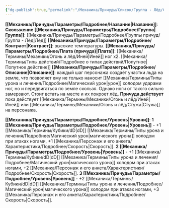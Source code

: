 ```yaml
---
{"dg-publish":true,"permalink":"/Механика/Причуды/Список/Группа - Лёд/Скольжение/","noteIcon":"","created":"2025-08-21T13:47:50.315+03:00","updated":"2025-08-20T17:11:43.193+03:00"}
---
```


**[[Механика/Причуды/Параметры/Подробнее/Название\|Название]]**: **Скольжение**
**[[Механика/Причуды/Параметры/Подробнее/Группа\|Группа]]**: [[Механика/Причуды/Параметры/Подробнее/Группы причуд/Группа - Лёд\|Лёд]] 
**[[Механика/Причуды/Параметры/Подробнее/Контраст\|Контраст]]**: высокие температуры.
**[[Механика/Причуды/Параметры/Подробнее/Плата (причуда)\|Плата]]**: [[Механика/Термины/Механики/Огонь и лёд/Иней\|Иней]] ног х2.  [[Механика/Термины/Типы действий/Подробнее о типах действий/Попутное\|Попутное действие]]
**[[Механика/Причуды/Параметры/Подробнее/Описание\|Описание]]**: каждый шаг персонажа создаёт участки льда на земле, что позволяет ему не только наносит [[Механика/Термины/Типы урона и лечения/Подробнее/Магический урон\|урон]] холодом ударами ног, но и передвигаться по земле скользя. Однако ноги от такого сильно замерзают. Стоит встать на месте и их покроет лёд. **Причуда действует** пока действует [[Механика/Термины/Механики/Огонь и лёд/Иней\|Иней]] или [[Механика/Термины/Механики/Огонь и лёд/Стужа\|Стужа]] на персонажа. 

**[[Механика/Причуды/Параметры/Подробнее/Уровень\|Уровни]]**:
**1 [[Механика/Причуды/Параметры/Подробнее/Уровень\|Уровень]]** - +1 [[Механика/Термины/Кубики/dD\|dD]] [[Механика/Термины/Типы урона и лечения/Подробнее/Магический урон\|магического урона]] холодом при атаках ногами, +1 [[Механика/Персонаж и его анкета/Характеристики/Подробнее/Скорость\|Скорость]].
**2 [[Механика/Причуды/Параметры/Подробнее/Уровень\|Уровень]]** - +1 [[Механика/Термины/Кубики/dD\|dD]] [[Механика/Термины/Типы урона и лечения/Подробнее/Магический урон\|магического урона]] холодом при атаках ногами, +2 [[Механика/Персонаж и его анкета/Характеристики/Подробнее/Скорость\|Скорость]].
**3 [[Механика/Причуды/Параметры/Подробнее/Уровень\|Уровень]]** - +2 [[Механика/Термины/Кубики/dD\|dD]] [[Механика/Термины/Типы урона и лечения/Подробнее/Магический урон\|магического урона]] холодом при атаках ногами, +3 [[Механика/Персонаж и его анкета/Характеристики/Подробнее/Скорость\|Скорость]].
